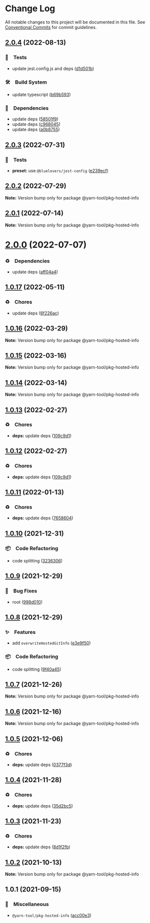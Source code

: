 # Change Log

All notable changes to this project will be documented in this file.
See [Conventional Commits](https://conventionalcommits.org) for commit guidelines.

## [2.0.4](https://github.com/bluelovers/ws-yarn-workspaces/compare/@yarn-tool/pkg-hosted-info@2.0.3...@yarn-tool/pkg-hosted-info@2.0.4) (2022-08-13)


### 🚨　Tests

* update jest.config.js and deps ([d1d501b](https://github.com/bluelovers/ws-yarn-workspaces/commit/d1d501ba059130bd8f90e6eaa266084110698011))


### 🛠　Build System

* update typescript ([b69b593](https://github.com/bluelovers/ws-yarn-workspaces/commit/b69b593d511d9d4e246513dc1d69721150b9cfe8))


### 📌　Dependencies

* update deps ([58501f9](https://github.com/bluelovers/ws-yarn-workspaces/commit/58501f97494eb624779dffea7ac9d68e45e5e978))
* update deps ([c968045](https://github.com/bluelovers/ws-yarn-workspaces/commit/c96804598f63a5cd06507e3eaaa2e8b569b14b65))
* update deps ([a0b8755](https://github.com/bluelovers/ws-yarn-workspaces/commit/a0b875582efdc9829b0cdb6c9c819cace8b76e90))





## [2.0.3](https://github.com/bluelovers/ws-yarn-workspaces/compare/@yarn-tool/pkg-hosted-info@2.0.2...@yarn-tool/pkg-hosted-info@2.0.3) (2022-07-31)


### 🚨　Tests

* **preset:** use `@bluelovers/jest-config` ([e239ecf](https://github.com/bluelovers/ws-yarn-workspaces/commit/e239ecf606d82930c6036ec1241bf3b4a1095423))





## [2.0.2](https://github.com/bluelovers/ws-yarn-workspaces/compare/@yarn-tool/pkg-hosted-info@2.0.1...@yarn-tool/pkg-hosted-info@2.0.2) (2022-07-29)

**Note:** Version bump only for package @yarn-tool/pkg-hosted-info





## [2.0.1](https://github.com/bluelovers/ws-yarn-workspaces/compare/@yarn-tool/pkg-hosted-info@2.0.0...@yarn-tool/pkg-hosted-info@2.0.1) (2022-07-14)

**Note:** Version bump only for package @yarn-tool/pkg-hosted-info





# [2.0.0](https://github.com/bluelovers/ws-yarn-workspaces/compare/@yarn-tool/pkg-hosted-info@1.0.17...@yarn-tool/pkg-hosted-info@2.0.0) (2022-07-07)


### ♻️　Dependencies

* update deps ([aff04a4](https://github.com/bluelovers/ws-yarn-workspaces/commit/aff04a47e24f963121cf893a03a5b92dfcb6b720))





## [1.0.17](https://github.com/bluelovers/ws-yarn-workspaces/compare/@yarn-tool/pkg-hosted-info@1.0.16...@yarn-tool/pkg-hosted-info@1.0.17) (2022-05-11)


### ♻️　Chores

* update deps ([6f226ac](https://github.com/bluelovers/ws-yarn-workspaces/commit/6f226acfd22f0b213eaa8a84886f8391284b1fcf))





## [1.0.16](https://github.com/bluelovers/ws-yarn-workspaces/compare/@yarn-tool/pkg-hosted-info@1.0.15...@yarn-tool/pkg-hosted-info@1.0.16) (2022-03-29)

**Note:** Version bump only for package @yarn-tool/pkg-hosted-info





## [1.0.15](https://github.com/bluelovers/ws-yarn-workspaces/compare/@yarn-tool/pkg-hosted-info@1.0.14...@yarn-tool/pkg-hosted-info@1.0.15) (2022-03-16)

**Note:** Version bump only for package @yarn-tool/pkg-hosted-info





## [1.0.14](https://github.com/bluelovers/ws-yarn-workspaces/compare/@yarn-tool/pkg-hosted-info@1.0.13...@yarn-tool/pkg-hosted-info@1.0.14) (2022-03-14)

**Note:** Version bump only for package @yarn-tool/pkg-hosted-info





## [1.0.13](https://github.com/bluelovers/ws-yarn-workspaces/compare/@yarn-tool/pkg-hosted-info@1.0.11...@yarn-tool/pkg-hosted-info@1.0.13) (2022-02-27)


### ♻️　Chores

* **deps:** update deps ([109c9d1](https://github.com/bluelovers/ws-yarn-workspaces/commit/109c9d1b437063d069a9aaf5f5b9b15da4d5c76f))





## [1.0.12](https://github.com/bluelovers/ws-yarn-workspaces/compare/@yarn-tool/pkg-hosted-info@1.0.11...@yarn-tool/pkg-hosted-info@1.0.12) (2022-02-27)


### ♻️　Chores

* **deps:** update deps ([109c9d1](https://github.com/bluelovers/ws-yarn-workspaces/commit/109c9d1b437063d069a9aaf5f5b9b15da4d5c76f))





## [1.0.11](https://github.com/bluelovers/ws-yarn-workspaces/compare/@yarn-tool/pkg-hosted-info@1.0.10...@yarn-tool/pkg-hosted-info@1.0.11) (2022-01-13)


### ♻️　Chores

* **deps:** update deps ([7658604](https://github.com/bluelovers/ws-yarn-workspaces/commit/7658604e5cabfa61ed92c2579ecae3d37d3fd737))





## [1.0.10](https://github.com/bluelovers/ws-yarn-workspaces/compare/@yarn-tool/pkg-hosted-info@1.0.9...@yarn-tool/pkg-hosted-info@1.0.10) (2021-12-31)


### 📦　Code Refactoring

* code splitting ([3236306](https://github.com/bluelovers/ws-yarn-workspaces/commit/323630687dcfaa851cd65176d446d55f74a1dd3b))





## [1.0.9](https://github.com/bluelovers/ws-yarn-workspaces/compare/@yarn-tool/pkg-hosted-info@1.0.8...@yarn-tool/pkg-hosted-info@1.0.9) (2021-12-29)


### 🐛　Bug Fixes

* root ([998d010](https://github.com/bluelovers/ws-yarn-workspaces/commit/998d010dff5e6203f7fc8228f1591b9c9b9e0c09))





## [1.0.8](https://github.com/bluelovers/ws-yarn-workspaces/compare/@yarn-tool/pkg-hosted-info@1.0.7...@yarn-tool/pkg-hosted-info@1.0.8) (2021-12-29)


### ✨　Features

* add `overwriteHostedGitInfo` ([e3e9f50](https://github.com/bluelovers/ws-yarn-workspaces/commit/e3e9f5003b72cfabb851c96a3f5fa35735966ce3))


### 📦　Code Refactoring

* code splitting ([9f40a45](https://github.com/bluelovers/ws-yarn-workspaces/commit/9f40a455e2a355387f98949fb9dd002d4c54330f))





## [1.0.7](https://github.com/bluelovers/ws-yarn-workspaces/compare/@yarn-tool/pkg-hosted-info@1.0.6...@yarn-tool/pkg-hosted-info@1.0.7) (2021-12-26)

**Note:** Version bump only for package @yarn-tool/pkg-hosted-info





## [1.0.6](https://github.com/bluelovers/ws-yarn-workspaces/compare/@yarn-tool/pkg-hosted-info@1.0.5...@yarn-tool/pkg-hosted-info@1.0.6) (2021-12-16)

**Note:** Version bump only for package @yarn-tool/pkg-hosted-info





## [1.0.5](https://github.com/bluelovers/ws-yarn-workspaces/compare/@yarn-tool/pkg-hosted-info@1.0.4...@yarn-tool/pkg-hosted-info@1.0.5) (2021-12-06)


### ♻️　Chores

* **deps:** update deps ([0377f3d](https://github.com/bluelovers/ws-yarn-workspaces/commit/0377f3da359fd07fb6cfaa86accaefaef993036c))





## [1.0.4](https://github.com/bluelovers/ws-yarn-workspaces/compare/@yarn-tool/pkg-hosted-info@1.0.3...@yarn-tool/pkg-hosted-info@1.0.4) (2021-11-28)


### ♻️　Chores

* **deps:** update deps ([35d2bc5](https://github.com/bluelovers/ws-yarn-workspaces/commit/35d2bc557a8f73fd8638b073dedc189e5423c52e))





## [1.0.3](https://github.com/bluelovers/ws-yarn-workspaces/compare/@yarn-tool/pkg-hosted-info@1.0.2...@yarn-tool/pkg-hosted-info@1.0.3) (2021-11-23)


### ♻️　Chores

* **deps:** update deps ([8d1f2fb](https://github.com/bluelovers/ws-yarn-workspaces/commit/8d1f2fbb2782cdcdcf72e56131ea047bc0c30298))





## [1.0.2](https://github.com/bluelovers/ws-yarn-workspaces/compare/@yarn-tool/pkg-hosted-info@1.0.1...@yarn-tool/pkg-hosted-info@1.0.2) (2021-10-13)

**Note:** Version bump only for package @yarn-tool/pkg-hosted-info





## 1.0.1 (2021-09-15)


### 🔖　Miscellaneous

* `@yarn-tool/pkg-hosted-info` ([acc00e3](https://github.com/bluelovers/ws-yarn-workspaces/commit/acc00e3d488b42fb4df8e86186275e9d9e57cab8))
